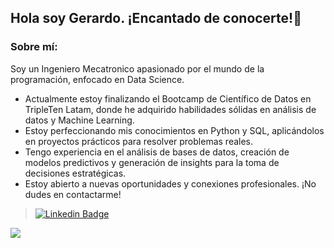## Hola soy Gerardo. ¡Encantado de conocerte!👋

### Sobre mí:

Soy un Ingeniero Mecatronico apasionado por el mundo de la programación, enfocado en Data Science.

* Actualmente estoy finalizando el Bootcamp de Científico de Datos en TripleTen Latam, donde he adquirido habilidades sólidas en análisis de datos y Machine Learning.
* Estoy perfeccionando mis conocimientos en Python y SQL, aplicándolos en proyectos prácticos para resolver problemas reales.
* Tengo experiencia en el análisis de bases de datos, creación de modelos predictivos y generación de insights para la toma de decisiones estratégicas.
* Estoy abierto a nuevas oportunidades y conexiones profesionales. ¡No dudes en contactarme!

>[![Linkedin Badge](https://img.shields.io/badge/-Gerardo-blue?style=flat&logo=Linkedin&logoColor=white)](https://www.linkedin.com/in/gerardo-macedo-ayon/)



[![](https://img.shields.io/badge/LinkedIn-0077B5?style=for-the-badge&logo=linkedin&logoColor=white)](https://www.linkedin.com/in/gerardo-macedo-ayon/)
<!--
**gmacedo22/gmacedo22** is a ✨ _special_ ✨ repository because its `README.md` (this file) appears on your GitHub profile.

Here are some ideas to get you started:

- 🔭 I’m currently working on ...
- 🌱 I’m currently learning ...
- 👯 I’m looking to collaborate on ...
- 🤔 I’m looking for help with ...
- 💬 Ask me about ...
- 📫 How to reach me: ...
- 😄 Pronouns: ...
- ⚡ Fun fact: ...
-->

